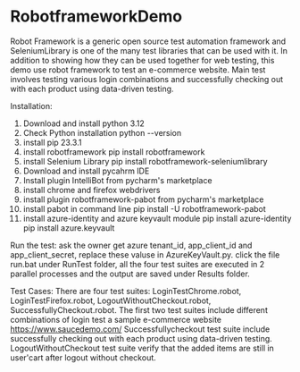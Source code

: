 # RobotframeworkDemo
Robot Framework is a generic open source test automation framework and SeleniumLibrary is one of the many test libraries that can be used with it. In addition to showing how they can be used together for web testing, this demo use robot framework to test an e-commerce website. Main test involves testing various login combinations and successfully checking out with each product using data-driven testing.

Installation:
1. Download and install python 3.12
2. Check Python installation
python --version
3. install pip 23.3.1
4. install robotframework
pip install robotframework
5. install Selenium Library
pip install robotframework-seleniumlibrary
6. Download and install pycahrm IDE
7. Install plugin IntelliBot from pycharm's marketplace
8. install chrome and firefox webdrivers
9. install plugin robotframework-pabot from pycharm's marketplace
10. install pabot in command line
    pip install -U robotframework-pabot
11. install azure-identity and azure keyvault module
    pip install azure-identity
    pip install azure.keyvault

Run the test:
ask the owner get azure tenant_id, app_client_id and app_client_secret, replace these valuse in AzureKeyVault.py.
click the file run.bat under RunTest folder, all the four test suites are executed in 2 parallel processes and the output are saved under Results folder.

Test Cases:
There are four test suites: LoginTestChrome.robot, LoginTestFirefox.robot, LogoutWithoutCheckout.robot, SuccessfullyCheckout.robot.
The first two test suites include different combinations of login test a sample e-commerce website https://www.saucedemo.com/
Successfullycheckout test suite include successfully checking out with each product using data-driven testing.
LogoutWithoutCheckout test suite verify that the added items are still in user'cart after logout without checkout.
